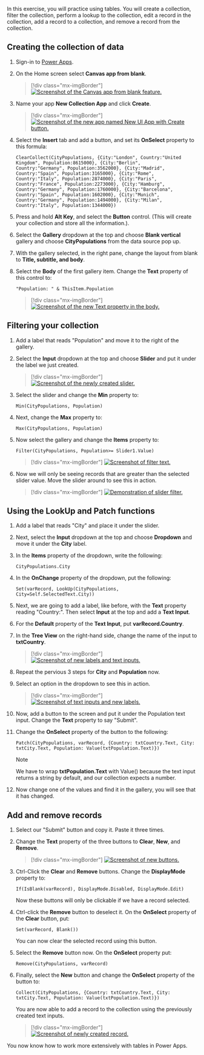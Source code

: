 In this exercise, you will practice using tables. You will create a collection, filter the collection, perform a lookup to the collection, edit a record in the collection, add a record to a collection, and remove a record from the collection.


## Creating the collection of data

1. Sign-in to [Power Apps](https://make.powerapps.com/?azure-portal=true).

1. On the Home screen select **Canvas app from blank**.

	> [!div class="mx-imgBorder"]
	> [![Screenshot of the Canvas app from blank feature.](../media/canvas-app-blank.png)](../media/canvas-app-blank.png#lightbox)

1. Name your app **New Collection App** and click **Create**.

	> [!div class="mx-imgBorder"]
	> [![Screenshot of the new app named New UI App with Create button.](../media/new-app.png)](../media/new-app.png#lightbox)

1. Select the **Insert** tab and add a button, and set its **OnSelect** property to this formula:

	```powerappsfl
	ClearCollect(CityPopulations, {City:"London", Country:"United Kingdom", Population:8615000}, {City:"Berlin",
	Country:"Germany", Population:3562000}, {City:"Madrid",
	Country:"Spain", Population:3165000}, {City:"Rome",
	Country:"Italy", Population:2874000}, {City:"Paris",
	Country:"France", Population:2273000}, {City:"Hamburg",
	Country:"Germany", Population:1760000}, {City:"Barcelona",
	Country:"Spain", Population:1602000}, {City:"Munich",
	Country:"Germany", Population:1494000}, {City:"Milan",
	Country:"Italy", Population:1344000})
	```

1.  Press and hold **Alt Key**, and select the **Button** control. (This will create your collection and store all the information.).

1.  Select the **Gallery** dropdown at the top and choose **Blank vertical** gallery and choose **CityPopulations** from the data source pop up.

1.  With the gallery selected, in the right pane, change the layout from blank to **Title, subtitle, and body**.

1.  Select the **Body** of the first gallery item. Change the **Text** property of this control to: 

	```powerappsfl
	"Population: " & ThisItem.Population
	```

	> [!div class="mx-imgBorder"]
	> [![Screenshot of the new Text property in the body.](../media/text-property.png)](../media/text-property.png#lightbox)

## Filtering your collection

1. Add a label that reads "Population" and move it to the right of the gallery.

1. Select the **Input** dropdown at the top and choose **Slider** and put it under the label we just created.

	> [!div class="mx-imgBorder"]
	> [![Screenshot of the newly created slider.](../media/slider.png)](../media/slider.png#lightbox)

1. Select the slider and change the **Min** property to: 

	```powerappsfl
	Min(CityPopulations, Population)
	```

1. Next, change the **Max** property to:

	```powerappsfl
	Max(CityPopulations, Population)
	```

1. Now select the gallery and change the **Items** property to: 

	```powerappsfl
	Filter(CityPopulations, Population>= Slider1.Value)
	```
	> [!div class="mx-imgBorder"]
	> [![Screenshot of filter text.](../media/filter-text.png)](../media/filter-text.png#lightbox)

1. Now we will only be seeing records that are greater than the selected slider value. Move the slider around to see this in action. 

	> [!div class="mx-imgBorder"]
	> [![Demonstration of slider filter.](../media/slider-filter.gif)](../media/slider-filter.gif#lightbox)

## Using the LookUp and Patch functions

1. Add a label that reads "City" and place it under the slider.

1. Next, select the **Input** dropdown at the top and choose **Dropdown** and move it under the **City** label.

1. In the **Items** property of the dropdown, write the following:
	
	```powerappsfl
	CityPopulations.City
	```

1. In the **OnChange** property of the dropdown, put the following:
	
	```powerappsfl
	Set(varRecord, LookUp(CityPopulations, City=Self.SelectedText.City))
	```

1. Next, we are going to add a label, like before, with the **Text** property reading "Country:". Then select **Input** at the top and add a **Text Input**. 

1. For the **Default** property of the **Text Input**, put **varRecord.Country**.

1. In the **Tree View** on the right-hand side, change the name of the input to **txtCountry**.
	
	> [!div class="mx-imgBorder"]
	> [![Screenshot of new labels and text inputs.](../media/labels.png)](../media/labels.png#lightbox)

1. Repeat the pervious 3 steps for **City** and **Population** now.

1. Select an option in the dropdown to see this in action.
	
	> [!div class="mx-imgBorder"]
	> [![Screenshot of text inputs and new labels.](../media/text-inputs.png)](../media/text-inputs.png#lightbox)

1. Now, add a button to the screen and put it under the Population text input. Change the **Text** property to say "Submit".

1. Change the **OnSelect** property of the button to the following:
	
	```powerappsfl
	Patch(CityPopulations, varRecord, {Country: txtCountry.Text, City: txtCity.Text, Population: Value(txtPopulation.Text)})
	```

	> [!NOTE]
	> We have to wrap **txtPopulation.Text** with Value() because the text input returns a string by default, and our collection expects a number.

1. Now change one of the values and find it in the gallery, you will see that it has changed. 

## Add and remove records

1. Select our "Submit" button and copy it. Paste it three times. 

1. Change the **Text** property of the three buttons to **Clear**, **New**, and **Remove**. 
	
	> [!div class="mx-imgBorder"]
	> [![Screenshot of new buttons.](../media/buttons.png)](../media/buttons.png#lightbox)

1. Ctrl-Click the **Clear** and **Remove** buttons. Change the **DisplayMode** property to: 
	
	```powerappsfl
	If(IsBlank(varRecord), DisplayMode.Disabled, DisplayMode.Edit)
	``` 

	Now these buttons will only be clickable if we have a record selected.

1. Ctrl-click the **Remove** button to deselect it. On the **OnSelect** property of the **Clear** button, put: 
	
	```powerappsfl
	Set(varRecord, Blank())
	```

	You can now clear the selected record using this button.

1. Select the **Remove** button now. On the **OnSelect** property put:
	
	```powerappsfl
	Remove(CityPopulations, varRecord)
	```

1. Finally, select the **New** button and change the **OnSelect** property of the button to: 
	
	```powerappsfl
	Collect(CityPopulations, {Country: txtCountry.Text, City: txtCity.Text, Population: Value(txtPopulation.Text)})
	```

	You are now able to add a record to the collection using the previously created text inputs.

	> [!div class="mx-imgBorder"]
	> [![Screenshot of newly created record.](../media/new-record.png)](../media/new-record.png#lightbox)

You now know how to work more extensively with tables in Power Apps.